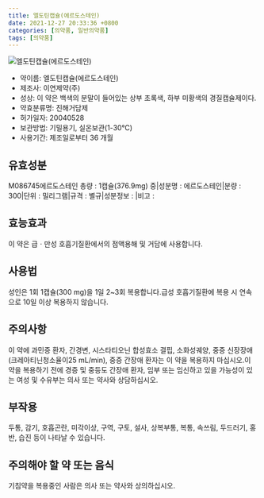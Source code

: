 ```yaml
---
title: 엘도틴캡슐(에르도스테인)
date: 2021-12-27 20:33:36 +0800
categories: [의약품, 일반의약품]
tags: [의약품]
---
```

![엘도틴캡슐(에르도스테인)](https://nedrug.mfds.go.kr/pbp/cmn/itemImageDownload/1NXVKYFvldL)

- 약이름: 엘도틴캡슐(에르도스테인)
- 제조사: 이연제약(주)
- 성상: 이 약은 백색의 분말이 들어있는 상부 초록색, 하부 미황색의 경질캡슐제이다.
- 약효분류명: 진해거담제
- 허가일자: 20040528
- 보관방법: 기밀용기, 실온보관(1-30℃)
- 사용기간: 제조일로부터 36 개월
## 유효성분
M086745에르도스테인
총량 : 1캡슐(376.9mg) 중|성분명 : 에르도스테인|분량 : 300|단위 : 밀리그램|규격 : 별규|성분정보 : |비고 :
## 효능효과
이 약은 급ㆍ만성 호흡기질환에서의 점액용해 및 거담에 사용합니다.
## 사용법
성인은 1회 1캡슐(300 mg)을 1일 2~3회 복용합니다.급성 호흡기질환에 복용 시 연속으로 10일 이상 복용하지 않습니다.
## 주의사항
이 약에 과민증 환자, 간경변, 시스타티오닌 합성효소 결핍, 소화성궤양, 중증 신장장애(크레아티닌청소율이25 mL/min), 중증 간장애 환자는 이 약을 복용하지 마십시오.이 약을 복용하기 전에 경증 및 중등도 간장애 환자, 임부 또는 임신하고 있을 가능성이 있는 여성 및 수유부는 의사 또는 약사와 상담하십시오.
## 부작용
두통, 감기, 호흡곤란, 미각이상, 구역, 구토, 설사, 상복부통, 복통, 속쓰림, 두드러기, 홍반, 습진 등이 나타날 수 있습니다.
## 주의해야 할 약 또는 음식
기침약을 복용중인 사람은 의사 또는 약사와 상의하십시오.
